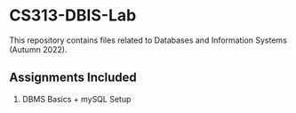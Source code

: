 # CS313-DBIS-Lab
This repository contains files related to Databases and Information Systems (Autumn 2022).

## Assignments Included
1. DBMS Basics + mySQL Setup
